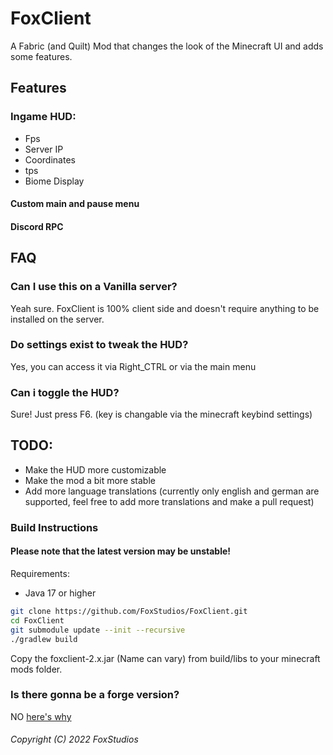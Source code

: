 # FoxClient
A Fabric (and Quilt) Mod that changes the look of the Minecraft UI and adds some features.

## Features
### Ingame HUD:
- Fps
- Server IP
- Coordinates
- tps
- Biome Display
#### Custom main and pause menu
#### Discord RPC

## FAQ
### Can I use this on a Vanilla server?
Yeah sure. FoxClient is 100% client side and doesn't require anything to be installed on the server.
### Do settings exist to tweak the HUD?
Yes, you can access it via Right_CTRL or via the main menu
### Can i toggle the HUD?
Sure! Just press F6. (key is changable via the minecraft keybind settings) 

## TODO:
- Make the HUD more customizable
- Make the mod a bit more stable
- Add more language translations (currently only english and german are supported, feel free to add more translations and make a pull request)

### Build Instructions

#### Please note that the latest version may be unstable!

Requirements: 
- Java 17 or higher

```bash
git clone https://github.com/FoxStudios/FoxClient.git
cd FoxClient
git submodule update --init --recursive 
./gradlew build
```
Copy the foxclient-2.x.jar (Name can vary) from build/libs to your minecraft mods folder.

### Is there gonna be a forge version?
NO [here's why](forge.md)

###### Copyright (C) 2022 FoxStudios
